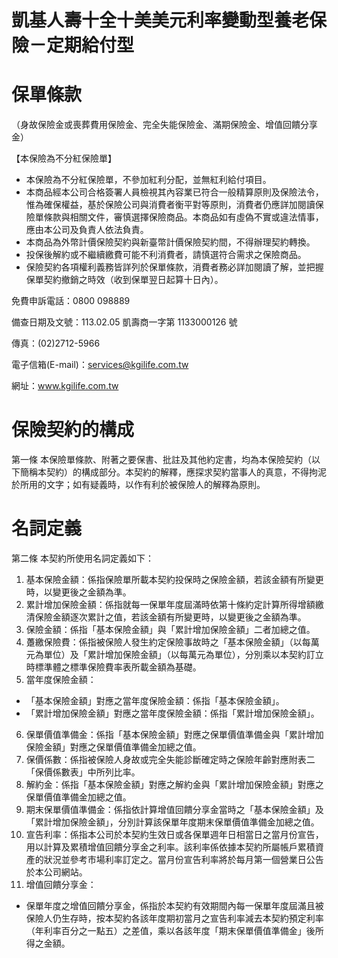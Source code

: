 # 凱基人壽十全十美美元利率變動型養老保險－定期給付型

# 保單條款

（身故保險金或喪葬費用保險金、完全失能保險金、滿期保險金、增值回饋分享金）

【本保險為不分紅保險單】

- 本保險為不分紅保險單，不參加紅利分配，並無紅利給付項目。
- 本商品經本公司合格簽署人員檢視其內容業已符合一般精算原則及保險法令，惟為確保權益，基於保險公司與消費者衡平對等原則，消費者仍應詳加閱讀保險單條款與相關文件，審慎選擇保險商品。本商品如有虛偽不實或違法情事，應由本公司及負責人依法負責。
- 本商品為外幣計價保險契約與新臺幣計價保險契約間，不得辦理契約轉換。
- 投保後解約或不繼續繳費可能不利消費者，請慎選符合需求之保險商品。
- 保險契約各項權利義務皆詳列於保單條款，消費者務必詳加閱讀了解，並把握保單契約撤銷之時效（收到保單翌日起算十日內）。

免費申訴電話：0800 098889

備查日期及文號：113.02.05 凱壽商一字第 1133000126 號

傳真：(02)2712-5966

電子信箱(E-mail)：services@kgilife.com.tw

網址：www.kgilife.com.tw

# 保險契約的構成

第一條 本保險單條款、附著之要保書、批註及其他約定書，均為本保險契約（以下簡稱本契約）的構成部分。本契約的解釋，應探求契約當事人的真意，不得拘泥於所用的文字；如有疑義時，以作有利於被保險人的解釋為原則。

# 名詞定義

第二條 本契約所使用名詞定義如下：

1. 基本保險金額：係指保險單所載本契約投保時之保險金額，若該金額有所變更時，以變更後之金額為準。
2. 累計增加保險金額：係指就每一保單年度屆滿時依第十條約定計算所得增額繳清保險金額逐次累計之值，若該金額有所變更時，以變更後之金額為準。
3. 保險金額：係指「基本保險金額」與「累計增加保險金額」二者加總之值。
4. 躉繳保險費：係指被保險人發生約定保險事故時之「基本保險金額」（以每萬元為單位）及「累計增加保險金額」（以每萬元為單位），分別乘以本契約訂立時標準體之標準保險費率表所載金額為基礎。
5. 當年度保險金額：
- 「基本保險金額」對應之當年度保險金額：係指「基本保險金額」。
- 「累計增加保險金額」對應之當年度保險金額：係指「累計增加保險金額」。
6. 保單價值準備金：係指「基本保險金額」對應之保單價值準備金與「累計增加保險金額」對應之保單價值準備金加總之值。
7. 保價係數：係指被保險人身故或完全失能診斷確定時之保險年齡對應附表二「保價係數表」中所列比率。
8. 解約金：係指「基本保險金額」對應之解約金與「累計增加保險金額」對應之保單價值準備金加總之值。
9. 期末保單價值準備金：係指依計算增值回饋分享金當時之「基本保險金額」及「累計增加保險金額」，分別計算該保單年度期末保單價值準備金加總之值。
10. 宣告利率：係指本公司於本契約生效日或各保單週年日相當日之當月份宣告，用以計算及累積增值回饋分享金之利率。該利率係依據本契約所屬帳戶累積資產的狀況並參考市場利率訂定之。當月份宣告利率將於每月第一個營業日公告於本公司網站。
11. 增值回饋分享金：
- 保單年度之增值回饋分享金，係指於本契約有效期間內每一保單年度屆滿且被保險人仍生存時，按本契約各該年度期初當月之宣告利率減去本契約預定利率（年利率百分之一點五）之差值，乘以各該年度「期末保單價值準備金」後所得之金額。